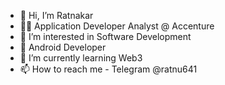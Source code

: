 - 👋 Hi, I’m Ratnakar
- 👷‍♂️ Application Developer Analyst @ Accenture
- 👀 I’m interested in Software Development
- 🤖 Android Developer
- 🌱 I’m currently learning Web3
- 📫 How to reach me - Telegram @ratnu641
